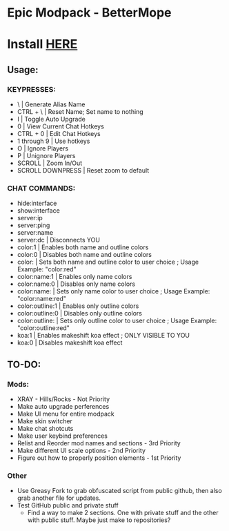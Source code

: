 # Epic Modpack - BetterMope

# Install [HERE](https://greasyfork.org/en/scripts/455807-epic-modpack)

## Usage:
### KEYPRESSES:
- \ | Generate Alias Name
- CTRL + \ | Reset Name; Set name to nothing
- I | Toggle Auto Upgrade
- 0 | View Current Chat Hotkeys
- CTRL + 0 | Edit Chat Hotkeys
- 1 through 9 | Use hotkeys
- O | Ignore Players
- P | Unignore Players
- SCROLL | Zoom In/Out
- SCROLL DOWNPRESS | Reset zoom to default

### CHAT COMMANDS:
- hide:interface
- show:interface
- server:ip
- server:ping
- server:name
- server:dc | Disconnects YOU
- color:1 | Enables both name and outline colors
- color:0 | Disables both name and outline colors
- color:<color> | Sets both name and outline color to user choice ; Usage Example: "color:red"
- color:name:1 | Enables only name colors
- color:name:0 | Disables only name colors
- color:name:<color> | Sets only name color to user choice ; Usage Example: "color:name:red"
- color:outline:1 | Enables only outline colors
- color:outline:0 | Disables only outline colors
- color:outline:<color> | Sets only outline color to user choice ; Usage Example: "color:outline:red"
- koa:1 | Enables makeshift koa effect ; ONLY VISIBLE TO YOU
- koa:0 | Disables makeshift koa effect

## TO-DO:
### Mods:
  - XRAY - Hills/Rocks - Not Priority
  - Make auto upgrade perferences
  - Make UI menu for entire modpack
  - Make skin switcher
  - Make chat shotcuts
  - Make user keybind preferences
  - Relist and Reorder mod names and sections - 3rd Priority
  - Make different UI scale options - 2nd Priority
  - Figure out how to properly position elements - 1st Priority
  
  ### Other
  - Use Greasy Fork to grab obfuscated script from public github, then also grab another file for updates.
  - Test GitHub public and private stuff
    - Find a way to make 2 sections. One with private stuff and the other with public stuff. Maybe just make to repositories?
